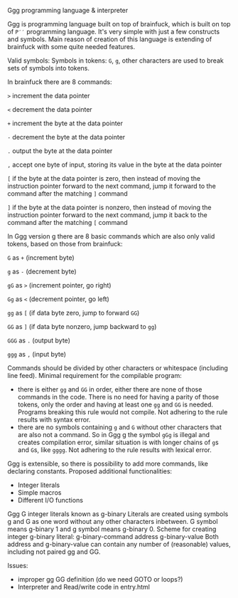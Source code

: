 Ggg programming language & interpreter

Ggg is programming language built on top of brainfuck, which is built on top of
`P′′` programming language. It's very simple with just a few constructs and
symbols. Main reason of creation of this language is extending of brainfuck with
some quite needed features.

Valid symbols:
Symbols in tokens: `G`, `g`, other characters are used to break sets of symbols into tokens.

In brainfuck there are 8 commands:

`>` increment the data pointer

`<`	decrement the data pointer

`+`	increment the byte at the data pointer
    
`-`	decrement the byte at the data pointer
    
`.`	output the byte at the data pointer

`,`	accept one byte of input, storing its value in the byte at the data pointer

`[`	if the byte at the data pointer is zero, then instead of moving the instruction pointer forward to the next command, jump it forward to the command after the matching `]` command
    
`]`	if the byte at the data pointer is nonzero, then instead of moving the instruction pointer forward to the next command, jump it back to the command after the matching `[` command

In Ggg version g there are 8 basic commands which are also only valid tokens, based on those from brainfuck:

`G`   as `+` (increment byte)

`g`   as `-` (decrement byte)

`gG`  as `>` (increment pointer, go right)

`Gg`  as `<` (decrement pointer, go left)

`gg`  as `[` (if data byte zero, jump to forward `GG`)

`GG`  as `]` (if data byte nonzero, jump backward to `gg`)

`GGG` as `.` (output byte)

`ggg` as `,` (input byte)

Commands should be divided by other characters or whitespace (including line
feed). Minimal requirement for the compilable program: 
- there is either `gg` and `GG` in order, either there are none of those commands 
    in the code. There is no need for having a parity of those tokens, only 
    the order and having at least one `gg` and `GG` is needed. Programs breaking 
    this rule would not compile. Not adhering to the rule results with
    syntax error.
- there are no symbols containing `g` and `G` without other characters that are also
    not a command. So in Ggg g the symbol `gGg` is illegal and creates compilation
    error, similar situation is with longer chains of `g`s and `G`s, like `gggg`.
    Not adhering to the rule results with lexical error.

Ggg is extensible, so there is possibility to add more commands, like declaring 
constants.
Proposed additional functionalities:
 -  Integer literals
 -  Simple macros
 -  Different I/O functions

Ggg G integer literals known as g-binary
Literals are created using symbols g and G as one word without any other
characters inbetween. G symbol means g-binary 1 and g symbol means g-binary 0.
Scheme for creating integer g-binary literal:
g-binary-command address g-binary-value
Both address and g-binary-value can contain any number of (reasonable)
values, including not paired gg and GG.

Issues:
- improper gg GG definition (do we need GOTO or loops?)
- Interpreter and Read/write code in entry.html
